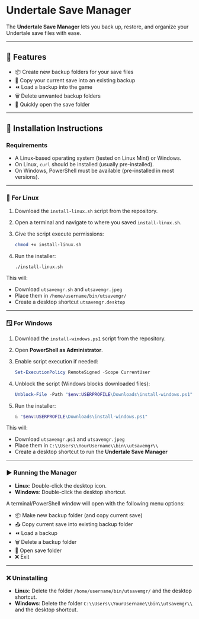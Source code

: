 # Undertale Save Manager

The **Undertale Save Manager** lets you back up, restore, and organize your Undertale save files with ease.

---

## 🔧 Features

- 📦 Create new backup folders for your save files  
- 🔁 Copy your current save into an existing backup  
- ⏪ Load a backup into the game  
- 🗑️ Delete unwanted backup folders  
- 📂 Quickly open the save folder

---

## 💾 Installation Instructions

### Requirements

- A Linux-based operating system (tested on Linux Mint) or Windows.
- On Linux, `curl` should be installed (usually pre-installed).
- On Windows, PowerShell must be available (pre-installed in most versions).

---

### 🐧 For Linux

1. Download the `install-linux.sh` script from the repository.
2. Open a terminal and navigate to where you saved `install-linux.sh`.
3. Give the script execute permissions:

    ```bash
    chmod +x install-linux.sh
    ```

4. Run the installer:

    ```bash
    ./install-linux.sh
    ```

This will:
- Download `utsavemgr.sh` and `utsavemgr.jpeg`
- Place them in `/home/username/bin/utsavemgr/`
- Create a desktop shortcut `utsavemgr.desktop`

---

### 🪟 For Windows

1. Download the `install-windows.ps1` script from the repository.
2. Open **PowerShell as Administrator**.
3. Enable script execution if needed:

    ```powershell
    Set-ExecutionPolicy RemoteSigned -Scope CurrentUser
    ```

4. Unblock the script (Windows blocks downloaded files):

    ```powershell
    Unblock-File -Path "$env:USERPROFILE\Downloads\install-windows.ps1"
    ```

5. Run the installer:

    ```powershell
    & "$env:USERPROFILE\Downloads\install-windows.ps1"
    ```

This will:
- Download `utsavemgr.ps1` and `utsavemgr.jpeg`
- Place them in `C:\\Users\\YourUsername\\bin\\utsavemgr\\`
- Create a desktop shortcut to run the **Undertale Save Manager**

---

### ▶️ Running the Manager

- **Linux**: Double-click the desktop icon.
- **Windows**: Double-click the desktop shortcut.

A terminal/PowerShell window will open with the following menu options:

- 📦 Make new backup folder (and copy current save)
- 📤 Copy current save into existing backup folder
- ⏪ Load a backup
- 🗑️ Delete a backup folder
- 📂 Open save folder
- ❌ Exit

---

### ❌ Uninstalling

- **Linux**: Delete the folder `/home/username/bin/utsavemgr/` and the desktop shortcut.
- **Windows**: Delete the folder `C:\\Users\\YourUsername\\bin\\utsavemgr\\` and the desktop shortcut.
